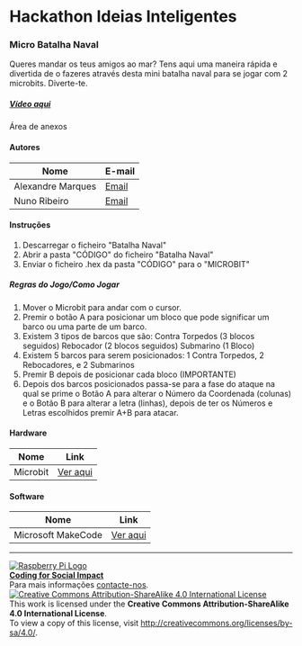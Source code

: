 ﻿# Hackathon Ideias Inteligentes

### Micro Batalha Naval

   Queres mandar os teus amigos ao mar? Tens aqui uma maneira rápida e divertida de o fazeres através desta
   mini batalha naval para se jogar com 2 microbits. Diverte-te.
  
##### [Vídeo aqui](https://drive.google.com/file/d/1VBdxB64hrADhwg3Amu6z6FI-36meWMr_/view?usp=sharing)

 

Área de anexos  
  
#### Autores  

|Nome  |E-mail  |  
|---|---|    
|Alexandre Marques  |[Email](mailto:alexandre.marques1000@gmail.com)  |  
|Nuno Ribeiro  |[Email](mailto:nuno.f.ribeiro.28@gmail.com)  |  


#### Instruções

1. Descarregar o ficheiro "Batalha Naval"
2. Abrir a pasta "CÓDIGO" do ficheiro "Batalha Naval"
3. Enviar o ficheiro .hex da pasta "CÓDIGO" para o "MICROBIT" 

##### Regras do Jogo/Como Jogar

1. Mover o Microbit para andar com o cursor.
2. Premir o botão A para posicionar um bloco que pode significar um barco ou uma parte de um barco.
3. Existem 3 tipos de barcos que são: Contra Torpedos (3 blocos seguidos) 
                                      Rebocador (2 blocos seguidos)
                                      Submarino (1 Bloco)
4. Existem 5 barcos para serem posicionados: 1 Contra Torpedos, 2 Rebocadores, e 2 Submarinos
5. Premir B depois de posicionar cada bloco (IMPORTANTE)
6. Depois dos barcos posicionados passa-se para a fase do ataque na qual se prime o Botão A para alterar o Número da Coordenada (colunas) e o Botão B para alterar a letra (linhas), depois de ter os Números e Letras escolhidos premir A+B para atacar.   
#### Hardware  

|Nome  |Link  |  
|---|---|    
|Microbit  |[Ver aqui](https://microbit.org/)  |  

#### Software  

|Nome  |Link  |  
|---|---|    
|Microsoft MakeCode	  |[Ver aqui](https://makecode.microbit.org/)  |  


***  
[![Raspberry Pi Logo](https://upload.wikimedia.org/wikipedia/en/thumb/c/cb/Raspberry_Pi_Logo.svg/50px-Raspberry_Pi_Logo.svg.png)](http://raspberrypi.org)   
[**Coding for Social Impact**](http://codingforsocialimpact.fe.up.pt)  
Para mais informações [contacte-nos](mailto:hello@codingforsocialimpact.org).  
[![Creative Commons Attribution-ShareAlike 4.0 International License](https://licensebuttons.net/l/by-sa/4.0/88x31.png)](http://creativecommons.org/licenses/by-sa/4.0/)  
This work is licensed under the **Creative Commons Attribution-ShareAlike 4.0 International License**.  
To view a copy of this license, visit http://creativecommons.org/licenses/by-sa/4.0/.  
